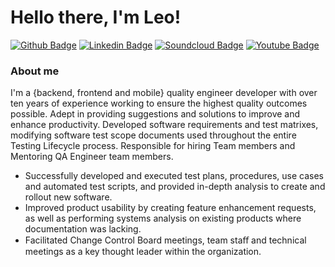 # Hello there, I'm Leo!

[![Github Badge](https://img.shields.io/badge/-Github-000?style=flat-square&logo=Github&logoColor=white&link=https://github.com/johnlemile)](https://github.com/johnlemile)
[![Linkedin Badge](https://img.shields.io/badge/-LinkedIn-blue?style=flat-square&logo=Linkedin&logoColor=white&link=https://www.linkedin.com/in/johnlemile/)](https://www.linkedin.com/in/johnlemile/)
[![Soundcloud Badge](https://img.shields.io/badge/-soundcloud-f16d1c?style=flat-square&labelColor=f16d1c&logo=soundcloud&logoColor=white&link=https://soundcloud.com/johnlemile)](https://soundcloud.com/johnlemile)
[![Youtube Badge](https://img.shields.io/badge/-YouTube-ff0000?style=flat-square&labelColor=ff0000&logo=youtube&logoColor=white&link=https://www.youtube.com/user/johnlemile)](https://www.youtube.com/user/johnlemile)

### About me
I'm a {backend, frontend and mobile} quality engineer developer with over ten years of experience working to ensure the highest quality outcomes possible. Adept in providing suggestions and solutions to improve and enhance productivity. Developed software requirements and test matrixes, modifying software test scope documents used throughout the entire Testing Lifecycle process. Responsible for hiring Team members and Mentoring QA Engineer team members.

- Successfully developed and executed test plans, procedures, use cases and automated test scripts, and provided in-depth analysis to create and rollout new software.
- Improved product usability by creating feature enhancement requests, as well as performing systems analysis on existing products where documentation was lacking.
- Facilitated Change Control Board meetings, team staﬀ and technical meetings as a key thought leader within the organization.
